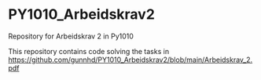 # PY1010_Arbeidskrav2
Repository for Arbeidskrav 2 in Py1010

This repository contains code solving the tasks in https://github.com/gunnhd/PY1010_Arbeidskrav2/blob/main/Arbeidskrav_2.pdf

